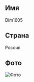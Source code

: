 ## Имя
Dim1605
## Страна 
Россия
## Фото
![Фото](https://static.wikia.nocookie.net/p__/images/3/3c/HomerSimpson.png/revision/latest/scale-to-width-down/140?cb=20210813010304&path-prefix=protagonist)
